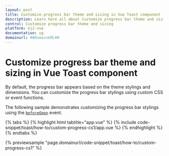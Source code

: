 ```yaml
---
layout: post
title: Customize progress bar theme and sizing in Vue Toast component | Syncfusion
description: Learn here all about Customize progress bar theme and sizing in Syncfusion Vue Toast component of Syncfusion Essential JS 2 and more.
control: Customize progress bar theme and sizing 
platform: ej2-vue
documentation: ug
domainurl: ##DomainURL##
---
```


# Customize progress bar theme and sizing in Vue Toast component

By default, the progress bar appears based on the theme stylings and dimensions. You can customize the progress bar stylings using custom CSS or event functions.

The following sample demonstrates customizing the progress bar stylings using the [`beforeOpen`](https://ej2.syncfusion.com/vue/documentation/api/toast/#beforeopen) event.

{% tabs %}
{% highlight html tabtitle="app.vue" %}
{% include code-snippet/toast/how-to/custom-progress-cs1/app.vue %}
{% endhighlight %}
{% endtabs %}
        
{% previewsample "page.domainurl/code-snippet/toast/how-to/custom-progress-cs1" %}

